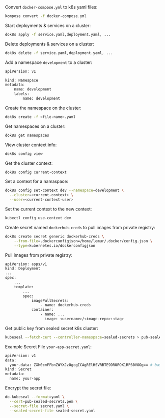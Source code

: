 Convert `docker-compose.yml` to k8s yaml files:

```bash
kompose convert -f docker-compose.yml
```

Start deployments & services on a cluster:

```bash
dok8s apply -f service.yaml,deployment.yaml, ...
```

Delete deployments & services on a cluster:

```bash
dok8s delete -f service.yaml,deployment.yaml, ...
```

Add a namespace `development` to a cluster:

```bash
apiVersion: v1

kind: Namespace
metadata:
    name: development
    labels:
        name: development
```

Create the namespace on the cluster:

```bash
dok8s create -f <file-name>.yaml
```

Get namespaces on a cluster:

```bash
dok8s get namespaces
```

View cluster context info:

```bash
dok8s config view
```

Get the cluster context:

```bash
dok8s config current-context
```

Set a context for a namaspace:

```bash
dok8s config set-context dev --namespace=development \
  --cluster=<current-context> \
  --user=<current-context-user>
```

Set the current context to the new context:

```bash
kubectl config use-context dev
```

Create secret named `dockerhub-creds` to pull images from private registry:

```bash
dok8s create secret generic dockerhub-creds \
    --from-file=.dockerconfigjson=/home/lemur/.docker/config.json \
    --type=kubernetes.io/dockerconfigjson
```

Pull images from private registry:

```bash
apiVersion: apps/v1
kind: Deployment
...
spec:
    ...
    template:
        ...
        spec:
            imagePullSecrets:
                - name: dockerhub-creds
            container:
                - name: ...
                  image: <username>/<image-repo>:<tag>
```

Get public key from sealed secret k8s cluster:

```bash
kubeseal --fetch-cert --controller-namespace=sealed-secrets > pub-sealed-secrets.pem
```

Example Secret File `your-app-secret.yaml`:

```bash
apiVersion: v1
data:
  your-data: ZXh0cmFFbnZWYXJzOgogICAgRElHSVRBTE9DRUFOX1RPS0VOOg== # base64 encoded application data
kind: Secret
metadata:
  name: your-app
```

Encrypt the secret file:

```bash
do-kubeseal --format=yaml \
  --cert=pub-sealed-secrets.pem \
  --secret-file secret.yaml \
  --sealed-secret-file sealed-secret.yaml
```
